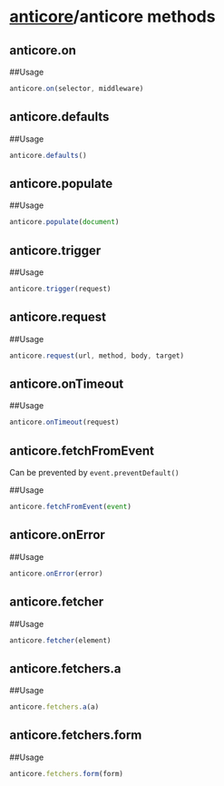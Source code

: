 # [anticore](../../#reference)/<a name="reference">anticore methods</a>


## anticore.on

##Usage

```js
anticore.on(selector, middleware)
```

## anticore.defaults

##Usage

```js
anticore.defaults()
```

## anticore.populate

##Usage

```js
anticore.populate(document)
```

## anticore.trigger

##Usage

```js
anticore.trigger(request)
```

## anticore.request
##Usage

```js
anticore.request(url, method, body, target)
```

## anticore.onTimeout

##Usage

```js
anticore.onTimeout(request)
```

## anticore.fetchFromEvent

Can be prevented by `event.preventDefault()`

##Usage

```js
anticore.fetchFromEvent(event)
```

## anticore.onError

##Usage

```js
anticore.onError(error)
```

## anticore.fetcher

##Usage

```js
anticore.fetcher(element)
```

## anticore.fetchers.a

##Usage

```js
anticore.fetchers.a(a)
```

## anticore.fetchers.form

##Usage

```js
anticore.fetchers.form(form)
```